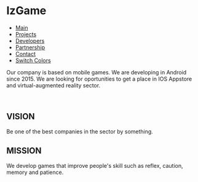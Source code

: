 <html>
<head>
  <title>IzGame</title>
  <meta charset="utf-8">
  <meta name="viewport" content="width=device-width, initial-scale=1">
  <link rel="stylesheet" href="bootstrap-3.3.7-dist\css\bootstrap.min.css">
  <link rel="stylesheet" href="bootstrap-3.3.7-dist\css\mystyle.css">
  <script src="https://ajax.googleapis.com/ajax/libs/jquery/3.2.0/jquery.min.js"></script>
  <script src="https://maxcdn.bootstrapcdn.com/bootstrap/3.3.7/js/bootstrap.min.js"></script>
</head>
<body onload="func()">

<div class="container-fluid">
<div class="well">
  <h1>IzGame</h1>
</div>

<nav class="navbar navbar-inverse">
  <ul class="nav navbar-nav">
    <li class="active"><a class="list-group-item" href="main.html">Main</a></li>
    <li><a class="list-group-item" href="projects.html">Projects</a></li>
    <li><a class="list-group-item" href="developers.html">Developers</a></li>
    <li><a class="list-group-item" href="partnership.html">Partnership</a></li>
    <li><a class="list-group-item" href="contact.html">Contact</a></li>
    <li><a class="list-group-item" id="afterclick" href="#" onclick="myfunction()">Switch Colors</a></li>
  </ul>
</nav>

<div class="jumbotron">
  <p>
  Our company is based on mobile games. We are developing in Android since 2015. We are looking for oportunities to get a place in IOS Appstore and virtual-augmented reality sector.
  </p>
  <br>
  <h2>
    VISION
  </h2>
   <p>
  Be one of the best companies in the sector by something.
  </p>
    <h2>
    MISSION
  </h2>
   <p>
  We develop games that improve people's skill such as reflex, caution, memory and patience.
  </p>
</div>

</div>

<script>
function myfunction() {
document.body.classList.toggle('nightmode');
localStorage.setItem("mode", document.body.className);
}
function func() {
var x = localStorage.getItem("mode");
if (x == 'nightmode') {
document.body.className = 'nightmode';
}
}
</script>

</body>
</html>

